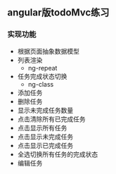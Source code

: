 ## angular版todoMvc练习
### 实现功能
- 根据页面抽象数据模型
- 列表渲染
  + ng-repeat
- 任务完成状态切换
  + ng-class
- 添加任务
- 删除任务
- 显示未完成任务数量
- 点击清除所有已完成任务
- 点击显示所有任务
- 点击显示未完成任务
- 点击显示已完成任务
- 全选切换所有任务的完成状态
- 编辑任务